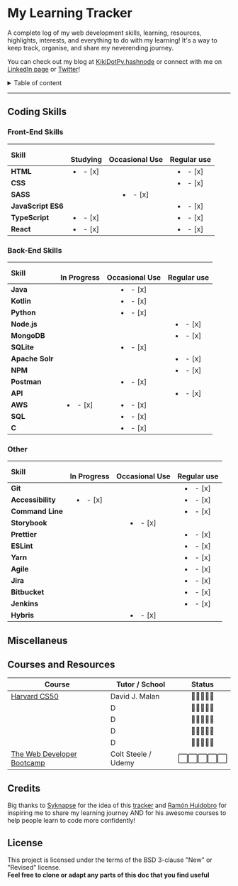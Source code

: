 # My Learning Tracker
A complete log of my web development skills, learning, resources, highlights, interests, and everything to do with my learning! 
It's a way to keep track, organise, and share my neverending journey.

You can check out my blog at [KikiDotPy.hashnode](https://kikidotpy.hashnode.dev) or connect with me on [LinkedIn page](https://www.linkedin.com/in/chiara-disano/) or [Twitter](https://twitter.com/KikiDotPy)!

<details>
<summary>Table of content</summary>

## Table of Content
- [Front-End Skills](https://github.com/KikiDotPy/wrappy-learning/blob/main/README.md#front-end-skills)
- [Back-End Skills](https://github.com/KikiDotPy/wrappy-learning/blob/main/README.md#back-end-skills)
- [Miscellaneus](https://github.com/KikiDotPy/wrappy-learning/blob/main/README.md#miscellaneus)
- [Courses and Resources](https://github.com/KikiDotPy/wrappy-learning/blob/main/README.md#courses-and-resources)
- [Credits](https://github.com/KikiDotPy/wrappy-learning/blob/main/README.md#credits)
- [License](https://github.com/KikiDotPy/wrappy-learning/blob/main/README.md#license)

</details>

---

## Coding Skills
  ### Front-End Skills
  

  |               Skill              | <br>Studying | <br>Occasional Use    | <br>Regular use |
  |:-------------------------------- |:-----------------:|:----------------------:|:----------------:|
  |**HTML**                        | <li>- [x] </li>     |                          | <li>- [x] </li>    |
  |**CSS**                         |                     |                          | <li>- [x] </li>    |
  |**SASS**                        |                     | <li>- [x] </li>          |                    |
  |**JavaScript ES6**              |                     |                          | <li>- [x] </li>    |
  |**TypeScript**                  | <li>- [x] </li>     |                          | <li>- [x] </li>    |
  |**React**                       | <li>- [x] </li>     |                          | <li>- [x] </li>    |
  
  ### Back-End Skills

  |               Skill              | <br>In Progress | <br>Occasional Use    | <br>Regular use |
  |:-------------------------------- |:-----------------:|:----------------------:|:----------------:|
  |**Java**                              |                   | <li>- [x] </li>        |                  |
  |**Kotlin**                            |                   | <li>- [x] </li>        |                  |
  |**Python**                            |                   | <li>- [x] </li>        |                  |
  |**Node.js**                           |                   |                        | <li>- [x] </li>  |
  |**MongoDB**                           |                   |                        | <li>- [x] </li>  |
  |**SQLite**                            |                   | <li>- [x] </li>        |                  |
  |**Apache Solr**                       |                   |                        | <li>- [x] </li>  |
  |**NPM**                               |                   |                        | <li>- [x] </li>  |
  |**Postman**                           |                   | <li>- [x] </li>        |                  |
  |**API**                               |                   |                        | <li>- [x] </li>  |
  |**AWS**                               | <li>- [x] </li>   | <li>- [x] </li>        |                  |  
  |**SQL**                               |                   | <li>- [x] </li>        |                  |
  |**C**                                 |                   | <li>- [x] </li>        |                  |
    
  ### Other

  |               Skill              | <br>In Progress | <br>Occasional Use    | <br>Regular use |
  |:-------------------------------- |:-----------------:|:----------------------:|:----------------:|
  |**Git**                           |                   |                        | <li>- [x] </li>  |
  |**Accessibility**                 | <li>- [x] </li>   |                        | <li>- [x] </li>  |
  |**Command Line**                  |                   |                        | <li>- [x] </li>  |
  |**Storybook**                     |                   | <li>- [x] </li>        |                  |
  |**Prettier**                      |                   |                        | <li>- [x] </li>  |
  |**ESLint**                        |                   |                        | <li>- [x] </li>  |  
  |**Yarn**                          |                   |                        | <li>- [x] </li>  | 
  |**Agile**                         |                   |                        | <li>- [x] </li>  |
  |**Jira**                          |                   |                        | <li>- [x] </li>  |
  |**Bitbucket**                     |                   |                        | <li>- [x] </li>  |
  |**Jenkins**                       |                   |                        | <li>- [x] </li>  |
  |**Hybris**                        |                   |  <li>- [x] </li>       |                  |  
 
## Miscellaneus


## Courses and Resources
| Course | Tutor / School | Status |  
|--------|----------------|:--------:|
|[Harvard CS50](https://cs50.harvard.edu/x/2023/)| David J. Malan | 🔳🔳🔳🔳🔳 |
|[]()| D | 🔳🔳🔳🔳🔳 |
|[]()| D | 🔳🔳🔳🔳🔳 |
|[]()| D | 🔳🔳🔳🔳🔳 |
|[]()| D | 🔳🔳🔳🔳🔳 |
|[The Web Developer Bootcamp](https://www.udemy.com/course/the-web-developer-bootcamp "The Web Developers Bootcamp")|Colt Steele / Udemy|⬜️⬜️⬜️⬜️⬜ |



## Credits
Big thanks to [Syknapse](https://github.com/Syknapse) for the idea of this [tracker](https://github.com/Syknapse/My-Learning-Tracker-first-ten-months) and [Ramón Huidobro](https://twitter.com/hola_soy_milk) for inspiring me to share my learning journey AND for his awesome courses to help people learn to code more confidently!

## License
This project is licensed under the terms of the BSD 3-clause "New" or "Revised" license.<br>
**Feel free to clone or adapt any parts of this doc that you find useful**


